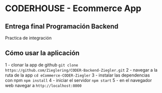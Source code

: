 # CODERHOUSE - Ecommerce App

## Entrega final Programación Backend
Practica de integración

## Cómo usar la aplicación
1 - clonar la app de github
```git clone https://github.com/Zieglering/CODER-Backend-Ziegler.git```
2 - navegar a la ruta de la app
```cd eCommerce-CODER-Ziegler```
3 - instalar las dependencias con npm
```npm install```
4 - iniciar el servidor
```npm start```
5 - en el navegador web navegar a 
```http://localhost:8000```

